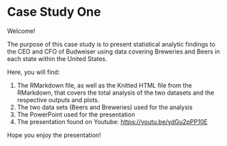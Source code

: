 # Case Study One

Welcome!

The purpose of this case study is to present statistical analytic findings to the CEO and CFO of Budweiser using data covering Breweries and Beers in each state within the United States.

Here, you will find:
1) The RMarkdown file, as well as the Knitted HTML file from the RMarkdown, that covers the total analysis of the two datasets and the respective outputs and plots.
2) The two data sets (Beers and Breweries) used for the analysis
3) The PowerPoint used for the presentation
4) The presentation found on Youtube: https://youtu.be/ydGu2pPP10E

Hope you enjoy the presentation!
